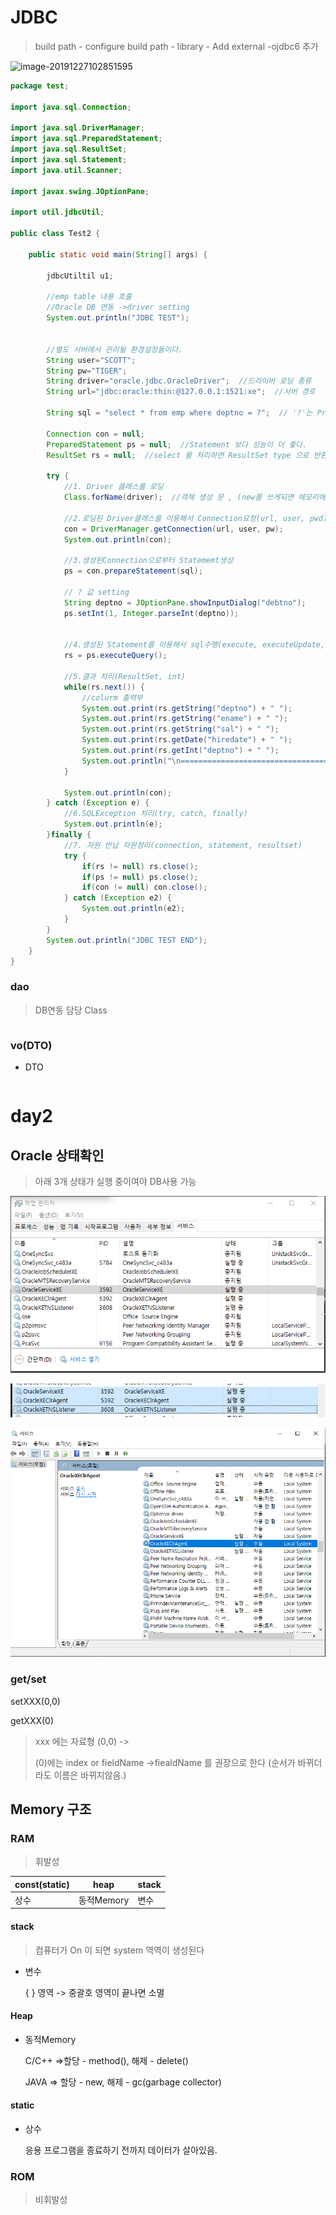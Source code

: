 # JDBC



> build path - configure build path - library - Add external -ojdbc6 추가

![image-20191227102851595](C:\Users\student\AppData\Roaming\Typora\typora-user-images\image-20191227102851595.png)

```java
package test;

import java.sql.Connection;

import java.sql.DriverManager;
import java.sql.PreparedStatement;
import java.sql.ResultSet;
import java.sql.Statement;
import java.util.Scanner;

import javax.swing.JOptionPane;

import util.jdbcUtil;

public class Test2 {

	public static void main(String[] args) {
		
		jdbcUtiltil u1;

		//emp table 내용 호출
		//Oracle DB 연동 ->driver setting
		System.out.println("JDBC TEST");
		
		
		//별도 서버에서 관리될 환경설정들이다.
		String user="SCOTT";
		String pw="TIGER";
		String driver="oracle.jdbc.OracleDriver";  //드라이버 로딩 종류
		String url="jdbc:oracle:thin:@127.0.0.1:1521:xe";  //서버 경로
		
		String sql = "select * from emp where deptno = ?";  // '?'는 PreparedStatement 가 처리해준다(Statement는 불가능)
		
		Connection con = null;
		PreparedStatement ps = null;  //Statement 보다 성능이 더 좋다.
		ResultSet rs = null;  //select 를 처리하면 ResultSet type 으로 반환 ,insert , delete, uppdate 는 정수형으로 반환
		
		try {
			//1. Driver 클래스를 로딩
			Class.forName(driver);  //객체 생성 문 , (new를 쓰게되면 메모리에 많은 영역을 차지함) 메모리에 1개만 생성되서 관리 용이
			
			//2.로딩된 Driver클래스를 이용해서 Connection요청(url, user, pwd)
			con = DriverManager.getConnection(url, user, pw);
			System.out.println(con);
			
			//3.생성된Connection으로부터 Statememt생성
			ps = con.prepareStatement(sql);
			
			// ? 값 setting
			String deptno = JOptionPane.showInputDialog("debtno");
			ps.setInt(1, Integer.parseInt(deptno));
			
			
			//4.생성된 Statement를 이용해서 sql수행(execute, executeUpdate, executeQuery)
			rs = ps.executeQuery();
			
			//5.결과 처리(ResultSet, int)
			while(rs.next()) {
				//colurm 출력부
				System.out.print(rs.getString("deptno") + " ");
				System.out.print(rs.getString("ename") + " ");
				System.out.print(rs.getString("sal") + " ");
				System.out.print(rs.getDate("hiredate") + " ");
				System.out.print(rs.getInt("deptno") + " ");
				System.out.println("\n==================================");
			}
			
			System.out.println(con);
		} catch (Exception e) {
			//6.SQLException 처리(try, catch, finally)
			System.out.println(e);
		}finally {
			//7. 자원 반납 자원정리(connection, statement, resultset)
			try {
				if(rs != null) rs.close();
				if(ps != null) ps.close();
				if(con != null) con.close();
			} catch (Exception e2) {
				System.out.println(e2);
			}
		}
		System.out.println("JDBC TEST END");
	}
}
```

### dao

> DB연동 담당 Class

```java

```



### vo(DTO)

* DTO

```java

```





# day2

## Oracle 상태확인

> 아래 3개 상태가 실행 중이여야 DB사용 가능

![image-20200106092706086](image/image-20200106092706086.png)

![image-20200106092450666](image/image-20200106092450666.png)

![image-20200106092717596](image/image-20200106092717596.png)



### get/set

setXXX(0,0)

getXXX(0)

> xxx 에는 자료형 (0,0) ->
>
> (0)에는 index or fieldName ->fiealdName 를 권장으로 한다 (순서가 바뀌더라도 이름은 바뀌지않음.)



## Memory 구조

### RAM

> 휘발성

| const(static) | heap       | stack |
| ------------- | ---------- | ----- |
| 상수          | 동적Memory | 변수  |

#### stack

> 컴퓨터가 On 이 되면 system 역역이 생성된다

* 변수

  {    } 영역 -> 중괄호 영역이 끝나면 소멸

#### Heap

* 동적Memory

  C/C++ =>할당 - method(), 해제 - delete()

  JAVA => 할당 - new, 해제 - gc(garbage collector)

#### static

* 상수

  응용 프로그램을 종료하기 전까지 데이터가 살아있음.

### ROM

> 비휘발성

